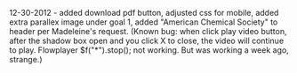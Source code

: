 12-30-2012 -	added download pdf button, adjusted css for mobile, added extra parallex image under goal 1, added "American Chemical Society" to header per Madeleine's request.
				(Known bug: when click play video button, after the shadow box open and you click X to close, the video will continue to play. Flowplayer $f("*").stop(); not working. But was working a week ago, strange.)